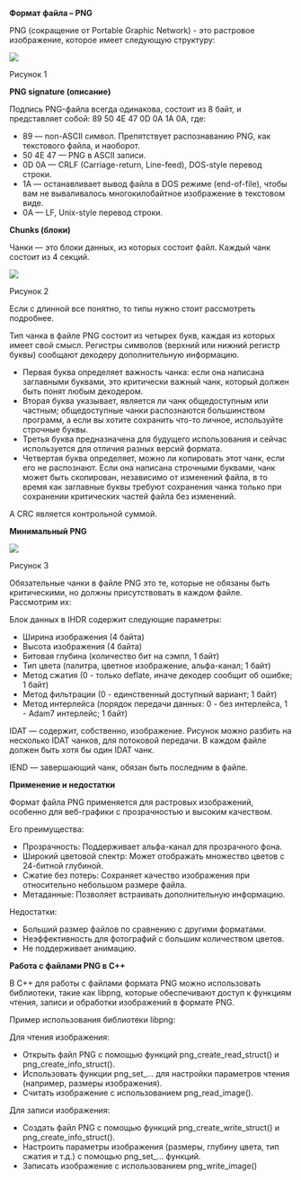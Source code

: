 **Формат файла – PNG**

PNG (сокращение от Portable Graphic Network) - это растровое изображение, которое имеет следующую структуру:

![](media/27271b1f3b351fcce0b116347ec333b0.png)

Рисунок 1

**PNG signature (описание)**

Подпись PNG-файла всегда одинакова, состоит из 8 байт, и представляет собой: 89 50 4E 47 0D 0A 1A 0A, где:

-   89 — non-ASCII символ. Препятствует распознаванию PNG, как текстового файла, и наоборот.
-   50 4E 47 — PNG в ASCII записи.
-   0D 0A — CRLF (Carriage-return, Line-feed), DOS-style перевод строки.
-   1A — останавливает вывод файла в DOS режиме (end-of-file), чтобы вам не вываливалось многокилобайтное изображение в текстовом виде.
-   0A — LF, Unix-style перевод строки.

**Chunks (блоки)**

Чанки — это блоки данных, из которых состоит файл. Каждый чанк состоит из 4 секций.

![](media/37d4e019983a9a34d424a3a0a9484290.png)

Рисунок 2

Если с длинной все понятно, то типы нужно стоит рассмотреть подробнее.

Тип чанка в файле PNG состоит из четырех букв, каждая из которых имеет свой смысл. Регистры символов (верхний или нижний регистр буквы) сообщают декодеру дополнительную информацию.

-   Первая буква определяет важность чанка: если она написана заглавными буквами, это критически важный чанк, который должен быть понят любым декодером.
-   Вторая буква указывает, является ли чанк общедоступным или частным; общедоступные чанки распознаются большинством программ, а если вы хотите сохранить что-то личное, используйте строчные буквы.
-   Третья буква предназначена для будущего использования и сейчас используется для отличия разных версий формата.
-   Четвертая буква определяет, можно ли копировать этот чанк, если его не распознают. Если она написана строчными буквами, чанк может быть скопирован, независимо от изменений файла, в то время как заглавные буквы требуют сохранения чанка только при сохранении критических частей файла без изменений.

А CRC является контрольной суммой.

**Минимальный PNG**

**![](media/a48326179d080353fde1784a1bfbbf4a.png)**

Рисунок 3

Обязательные чанки в файле PNG это те, которые не обязаны быть критическими, но должны присутствовать в каждом файле. Рассмотрим их:

Блок данных в IHDR содержит следующие параметры:

-   Ширина изображения (4 байта)
-   Высота изображения (4 байта)
-   Битовая глубина (количество бит на сэмпл, 1 байт)
-   Тип цвета (палитра, цветное изображение, альфа-канал; 1 байт)
-   Метод сжатия (0 - только deflate, иначе декодер сообщит об ошибке; 1 байт)
-   Метод фильтрации (0 - единственный доступный вариант; 1 байт)
-   Метод интерлейса (порядок передачи данных: 0 - без интерлейса, 1 - Adam7 интерлейс; 1 байт)

IDAT — содержит, собственно, изображение. Рисунок можно разбить на несколько IDAT чанков, для потоковой передачи. В каждом файле должен быть хотя бы один IDAT чанк.

IEND — завершающий чанк, обязан быть последним в файле.

**Применение и недостатки**

Формат файла PNG применяется для растровых изображений, особенно для веб-графики с прозрачностью и высоким качеством.

Его преимущества:

-   Прозрачность: Поддерживает альфа-канал для прозрачного фона.
-   Широкий цветовой спектр: Может отображать множество цветов с 24-битной глубиной.
-   Сжатие без потерь: Сохраняет качество изображения при относительно небольшом размере файла.
-   Метаданные: Позволяет встраивать дополнительную информацию.

Недостатки:

-   Больший размер файлов по сравнению с другими форматами.
-   Неэффективность для фотографий с большим количеством цветов.
-   Не поддерживает анимацию.

**Работа с файлами PNG в C++**

В C++ для работы с файлами формата PNG можно использовать библиотеки, такие как libpng, которые обеспечивают доступ к функциям чтения, записи и обработки изображений в формате PNG.

Пример использования библиотеки libpng:

Для чтения изображения:

-   Открыть файл PNG с помощью функций png_create_read_struct() и png_create_info_struct().
-   Использовать функции png_set_... для настройки параметров чтения (например, размеры изображения).
-   Считать изображение с использованием png_read_image().

Для записи изображения:

-   Создать файл PNG с помощью функций png_create_write_struct() и png_create_info_struct().
-   Настроить параметры изображения (размеры, глубину цвета, тип сжатия и т.д.) с помощью png_set_... функций.
-   Записать изображение с использованием png_write_image()
